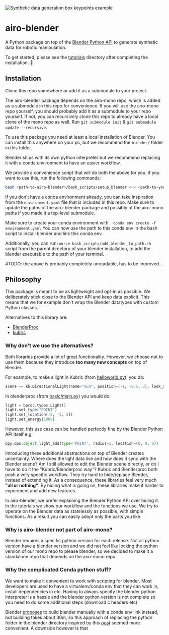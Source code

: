 ![Synthetic data generation box keypoints example](https://i.imgur.com/ZpH0grX.jpg)

# airo-blender

A Python package on top of the [Blender Python API](https://docs.blender.org/api/current/index.html) to
generate synthetic data for robotic manipulation.

To get started, please see the [tutorials](docs/tutorials) directory after completing the installation. :notebook_with_decorative_cover:


## Installation

Clone this repo somewhere or add it as a submodule to your project.

The airo-blender package depends on the airo-mono repo, which is added as a submodule in this repo for convenience. If you will use the airo-mono repo yourself, you should probably add it as a submodule to your repo yourself. If not, you can recursively clone this repo to already have a local clone of the mono repo as well. Run `git submodule init` & `git submodule update --recursive`.

To use this package you need at least a local installation of Blender. You can install this anywhere on your pc, but we recommend the `blender/` folder in this folder.

Blender ships with its own python interpreter but we recommend replacing it with a conda environment to have an easier workflow.

We provide a convenience script that will do both the above for you, if you want to use this, run the following commands:
```bash
bash <path-to-airo-blender>/bash_scripts/setup_blender <<< <path-to-your-conda-env>
```

If you don't have a conda environment already, you can take inspiration from the `environment.yaml` file that is included in this repo.
Make sure to update the paths of the airo-blender package and possibly of the airo-mono paths if you made it a top-level submodule.

Make sure to create your conda environment with.
``` conda env create -f environment.yaml```
You can now use the path to this conda env in the bash script to install blender and link this conda env.

Additionally, you can run`source bash_scripts/add_blender_to_path.sh` script from the parent directory of your blender installation, to add the blender executable to the path of your terminal.

#TODO: the above is probably completely unreadable, has to be improved...

## Philosophy
This package is meant to be as lightweight and opt-in as possible.
We deliberately stick close to the Blender API and keep data explicit.
This means that we for example don't wrap the Blender datatypes with custom Python classes.

Alternatives to this library are:
* [BlenderProc](https://github.com/DLR-RM/BlenderProc)
* [kubric](https://github.com/google-research/kubric)

### Why don't we use the alternatives?
Both libraries provide a lot of great functionality.
However, we choose not to use them because they introduce **too many new concepts** on top of Blender.

For example, to make a light in Kubric (from [helloworld.py](https://github.com/google-research/kubric/blob/main/examples/helloworld.py)), you do:
```python
scene += kb.DirectionalLight(name="sun", position=(-1, -0.5, 3), look_at=(0, 0, 0), intensity=1.5)
```
In blenderproc (from [basic/main.py](https://github.com/DLR-RM/BlenderProc/blob/main/examples/basics/basic/main.py)) you would do:
```python
light = bproc.types.Light()
light.set_type("POINT")
light.set_location([5, -5, 5])
light.set_energy(1000)
```
However, this use case can be handled perfectly fine by the Blender Python API itself e.g:
```python
bpy.ops.object.light_add(type='POINT', radius=1, location=(0, 0, 0))
```
Introducing these additional abstractions on top of Blender creates uncertainty.
Where does the light data live and how does it sync with the Blender scene? Am I still allowed to edit the Blender scene directly, or do I have to do it the "Kubric/Blenderproc way"?
Kubric and Blenderproc both push a very specific workflow.
They try hard to hide/replace Blender, instead of extending it.
As a consequence, these libraries feel very much **"all or nothing"**.
By hiding what is going on, these libraries make it harder to experiment and add new features.

In airo-blender, we prefer explaining the Blender Python API over hiding it.
In the tutorials we show our workflow and the functions we use.
We try to operate on the Blender data as statelessly as possible, with simple functions.
As a result you can easily adopt only the parts you like.

### Why is airo-blender not part of airo-mono?
Blender requires a specific python version for each release.
Not all python version have a blender version and we did not feel like locking the python version of our mono repo to please blender, so we decided to make it a standalone repo that depends on the airo-mono repo.

### Why the complicated Conda python stuff?
We want to make it convenient to work with scripting for blender. Most developers are used to have a virtualenv/conda env that they can work in, install dependencies in etc. Having to always specify the blender python interpreter is a hassle and the blender python version is not complete so you need to do some additional steps (download c headers etc).

Blender [proposes](https://docs.blender.org/api/current/info_tips_and_tricks.html#bundled-python-extensions) to build blender manually with a conda env link instead, but building takes about 30m, so this approach of replacing the python folder in the blender directory inspired by this [post](https://stackoverflow.com/questions/70639689/how-to-use-the-anaconda-environment-on-blender) seemed more convenient. A downside however is that